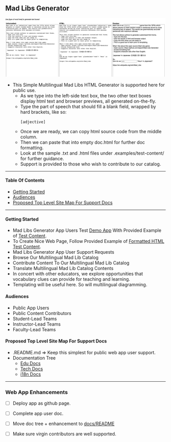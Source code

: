 ## Mad Libs Generator

![example](app-demo-screenshot.png)

- This Simple Multilingual Mad Libs HTML Generator is supported here for public use.
  - As we type into the left-side text box, the two other text boxes display html text and browser previews, all generated on-the-fly.
  - Type the part of speech that should fill a blank field, wrapped by hard brackets, like so:
    ```
    [adjective]
    ```
  - Once we are ready, we can copy html source code from the middle column.
  - Then we can paste that into empty doc.html for further doc formatting.
  - Look at the sample .txt and .html files under .examples/test-content/ for further guidance.
  - Support is provided to those who wish to contribute to our catalog.

---

#### Table Of Contents
- [Getting Started](#getting-started)
- [Audiences](#audiences)
- [Proposed Top Level Site Map For Support Docs](#proposed-top-level-site-map-for-support-docs)

---

#### Getting Started
- Mad Libs Generator App Users Test [Demo App](code/index.io) With Provided Example of [Test Content](catalog/test-content/test-content.txt).
- To Create Nice Web Page, Follow Provided Example of [Formatted HTML Test Content](catalog/test-content/test-content.html).
- Mad Libs Generator App User Support Requests
- Browse Our Multilingual Mad Lib Catalog
- Contribute Content To Our Multilingual Mad Lib Catalog
- Translate Multilingual Mad Lib Catalog Contents
- In concert with other educators, we explore opportunities that vocabulary clues can provide for teaching and learning.
- Templating will be useful here.  So will multilingual diagramming.

#### Audiences
- Public App Users
- Public Content Contributors
- Student-Lead Teams
- Instructor-Lead Teams
- Faculty-Lead Teams

#### Proposed Top Level Site Map For Support Docs
- .README.md => Keep this simplest for public web app user support.
- Documentation Tree
  - [Edu Docs]()
  - [Tech Docs]()
  - [i18n Docs]()
---

### Web App Enhancements
- [ ] Deploy app as github page.
- [ ] Complete app user doc.
- [ ] Move doc tree + enhancement to [docs/README](docs/README.md)
- [ ] Make sure virgin contributors are well supported.


